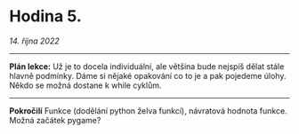 # Hodina 5.
_14. října 2022_

-------

**Plán lekce:**
Už je to docela individuální, ale většina bude nejspíš dělat stále hlavně podmínky. Dáme si nějaké opakování co to je a pak pojedeme úlohy.
Někdo se možná dostane k while cyklům.


------

**Pokročilí**
Funkce (dodělání python želva funkcí), návratová hodnota funkce. Možná začátek pygame?

